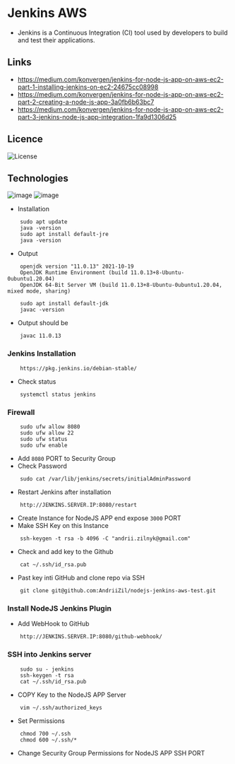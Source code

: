 # Jenkins AWS

- Jenkins is a Continuous Integration (CI) tool used by developers to build and test their applications.

## Links
* https://medium.com/konvergen/jenkins-for-node-js-app-on-aws-ec2-part-1-installing-jenkins-on-ec2-24675cc08998
* https://medium.com/konvergen/jenkins-for-node-js-app-on-aws-ec2-part-2-creating-a-node-js-app-3a0fb6b63bc7
* https://medium.com/konvergen/jenkins-for-node-js-app-on-aws-ec2-part-3-jenkins-node-js-app-integration-1fa9d1306d25

## Licence

![License](https://img.shields.io/badge/License-MIT-blue.svg)

## Technologies

![image](https://img.shields.io/badge/Jenkins-49728B?style=for-the-badge&logo=jenkins&logoColor=white)
![image](https://img.shields.io/badge/Docker-2CA5E0?style=for-the-badge&logo=docker&logoColor=white)

* Installation
```
    sudo apt update
    java -version
    sudo apt install default-jre
    java -version
```
* Output
```
    openjdk version "11.0.13" 2021-10-19
    OpenJDK Runtime Environment (build 11.0.13+8-Ubuntu-0ubuntu1.20.04)
    OpenJDK 64-Bit Server VM (build 11.0.13+8-Ubuntu-0ubuntu1.20.04, mixed mode, sharing)
```
```
    sudo apt install default-jdk
    javac -version
```
* Output should be
```
    javac 11.0.13
```
### Jenkins Installation
```
    https://pkg.jenkins.io/debian-stable/
```
* Check status
```
    systemctl status jenkins
```
### Firewall
```
    sudo ufw allow 8080
    sudo ufw allow 22
    sudo ufw status
    sudo ufw enable
```
* Add `8080` PORT to Security Group
* Check Password
```
    sudo cat /var/lib/jenkins/secrets/initialAdminPassword
```
* Restart Jenkins after installation
```
    http://JENKINS.SERVER.IP:8080/restart
```
* Create Instance for NodeJS APP end expose `3000` PORT
* Make SSH Key on this Instance
```
    ssh-keygen -t rsa -b 4096 -C "andrii.zilnyk@gmail.com"
```
* Check and add key to the Github
```
    cat ~/.ssh/id_rsa.pub
```
* Past key inti GitHub and clone repo via SSH
```
    git clone git@github.com:AndriiZil/nodejs-jenkins-aws-test.git
```
### Install NodeJS Jenkins Plugin
* Add WebHook to GitHub
```
    http://JENKINS.SERVER.IP:8080/github-webhook/
```
### SSH into Jenkins server
```
    sudo su - jenkins
    ssh-keygen -t rsa
    cat ~/.ssh/id_rsa.pub
```
* COPY Key to the NodeJS APP Server
```
    vim ~/.ssh/authorized_keys
```
* Set Permissions
```
    chmod 700 ~/.ssh
    chmod 600 ~/.ssh/*
```
* Change Security Group Permissions for NodeJS APP SSH PORT